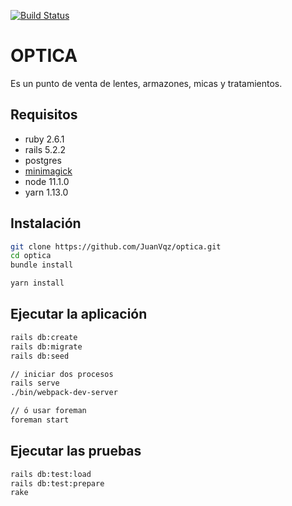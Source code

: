 [![Build Status](https://semaphoreci.com/api/v1/projects/b73bdec0-2d88-4ce0-aa85-91a8e559cef9/2550590/badge.svg)](https://semaphoreci.com/itox/optica)

OPTICA
======

Es un punto de venta de lentes, armazones, micas y tratamientos.

## Requisitos
  * ruby 2.6.1
  * rails 5.2.2
  * postgres
  * [minimagick](https://github.com/minimagick/minimagick)
  * node 11.1.0
  * yarn 1.13.0

## Instalación
```sh
git clone https://github.com/JuanVqz/optica.git
cd optica
bundle install

yarn install
```

## Ejecutar la aplicación
```sh
rails db:create
rails db:migrate
rails db:seed

// iniciar dos procesos
rails serve
./bin/webpack-dev-server

// ó usar foreman
foreman start
```

## Ejecutar las pruebas
```sh
rails db:test:load
rails db:test:prepare
rake
```
